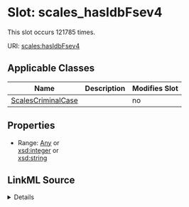

# Slot: scales_hasIdbFsev4




This slot occurs 121785 times.


URI: [scales:hasIdbFsev4](http://schemas.scales-okn.org/rdf/scales#hasIdbFsev4)



<!-- no inheritance hierarchy -->





## Applicable Classes

| Name | Description | Modifies Slot |
| --- | --- | --- |
| [ScalesCriminalCase](../classes/ScalesCriminalCase.md) |  |  no  |







## Properties

* Range: [Any](../classes/Any.md)&nbsp;or&nbsp;<br />[xsd:integer](http://www.w3.org/2001/XMLSchema#integer)&nbsp;or&nbsp;<br />[xsd:string](http://www.w3.org/2001/XMLSchema#string)







## LinkML Source

<details>

```yaml
name: scales_hasIdbFsev4
from_schema: okns:scales-kg
rank: 1000
slot_uri: scales:hasIdbFsev4
alias: scales_hasIdbFsev4
domain_of:
- scales_CriminalCase
range: Any
any_of:
- range: integer
- range: string

```
</details>